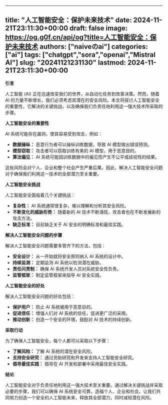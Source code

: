 
---
title: "人工智能安全：保护未来技术"
date: 2024-11-21T23:11:30+00:00
draft: false
image: https://og.g0f.cn/api/og?title=人工智能安全：保护未来技术
authors: ["naiveのai"]
categories: ["ai"]
tags: ["chatgpt","sora","openai","Mistral AI"]
slug: "20241121231130"
lastmod: 2024-11-21T23:11:30+00:00
---
**引言**

人工智能 (AI) 正在迅速改变我们的世界，从自动化任务到改善决策。然而，随着 AI 的力量不断增长，我们必须考虑其潜在的安全风险。本文将探讨人工智能安全的重要性，它解决的关键挑战，以及确保我们负责任地利用这一强大技术所采取的步骤。

**人工智能安全的重要性**

AI 系统可能存在漏洞，使其容易受到攻击，例如：

- **数据操纵：** 恶意行为者可以操纵训练数据，导致 AI 模型做出错误预测。
- **模型窃取：** 攻击者可以窃取训练有素的 AI 模型，用于恶意目的。
- **算法偏见：** AI 系统可能因训练数据中的偏见而产生不公平或歧视性的结果。

这些风险会对个人、企业和整个社会产生严重后果。因此，解决人工智能安全问题对于确保我们利用这一技术的全部潜力至关重要。

**人工智能安全挑战**

人工智能安全面临着几个关键挑战：

- **复杂性：** AI 系统通常很复杂，难以理解和分析其安全风险。
- **不断变化的威胁形势：** 随着新的 AI 技术不断涌现，攻击者也在不断发展新的攻击方法。
- **缺乏标准：** 目前缺乏关于 AI 安全的明确标准和最佳实践。

**解决人工智能安全问题的步骤**

解决人工智能安全问题需要多管齐下的方法，包括：

- **安全设计：** 从一开始就将安全原则纳入 AI 系统的设计中。
- **持续监测：** 定期监测 AI 系统以检测潜在威胁。
- **责任问责制：** 确保 AI 系统开发人员对系统安全性负责。
- **监管框架：** 制定监管框架来指导 AI 安全实践。

**人工智能安全的好处**

解决人工智能安全问题的好处包括：

- **保护用户：** 防止 AI 系统被用于恶意目的。
- **促进信任：** 增强人们对 AI 系统的信任，促进更广泛的采用。
- **推动创新：** 创造一个安全的环境，鼓励对 AI 技术的持续创新。

**采取行动**

为了确保人工智能安全，每个人都可以采取以下步骤：

- **了解风险：** 了解 AI 系统的潜在安全风险。
- **支持安全研究：** 通过资助研究和开发来支持人工智能安全研究。
- **倡导最佳实践：** 倡导在 AI 开发和部署中采用最佳安全实践。

**结论**

人工智能安全对于负责任地利用这一强大技术至关重要。通过解决关键挑战并采取必要的步骤，我们可以确保 AI 系统安全可靠，造福个人、企业和社会。让我们共同努力创造一个安全的人工智能未来，释放其全部潜力，同时减轻潜在风险。